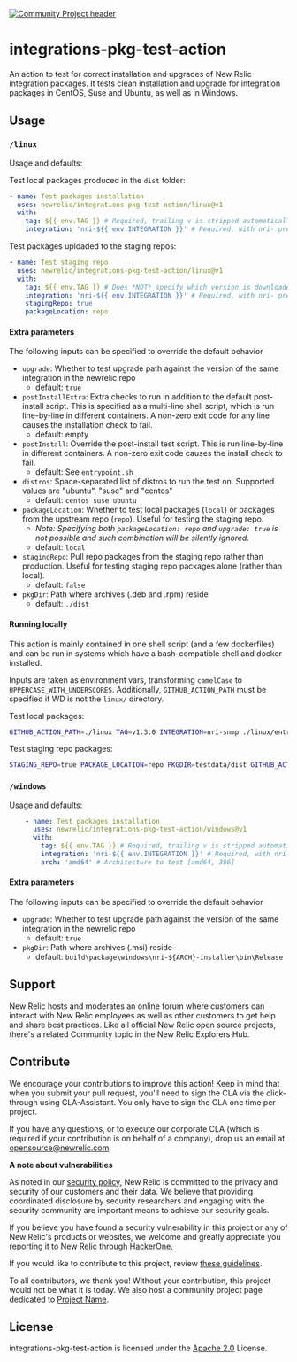 [![Community Project header](https://github.com/newrelic/opensource-website/raw/master/src/images/categories/Community_Project.png)](https://opensource.newrelic.com/oss-category/#community-project)

# integrations-pkg-test-action

An action to test for correct installation and upgrades of New Relic integration packages.
It tests clean installation and upgrade for integration packages in CentOS, Suse and Ubuntu, as well as in Windows.

## Usage

### `/linux`

Usage and defaults:

Test local packages produced in the `dist` folder:
```yaml
- name: Test packages installation
  uses: newrelic/integrations-pkg-test-action/linux@v1
  with:
    tag: ${{ env.TAG }} # Required, trailing v is stripped automatically if found
    integration: 'nri-${{ env.INTEGRATION }}' # Required, with nri- prefix
```

Test packages uploaded to the staging repos:
```yaml
- name: Test staging repo
  uses: newrelic/integrations-pkg-test-action/linux@v1
  with:
    tag: ${{ env.TAG }} # Does *NOT* specify which version is downloaded from the remote repo, `-show_version` output *WILL* be checked against this.  
    integration: 'nri-${{ env.INTEGRATION }}' # Required, with nri- prefix
    stagingRepo: true
    packageLocation: repo
```

#### Extra parameters

The following inputs can be specified to override the default behavior

* `upgrade`: Whether to test upgrade path against the version of the same integration in the newrelic repo
  - default: `true`
* `postInstallExtra`: Extra checks to run in addition to the default post-install script. This is specified as a multi-line shell script, which is run line-by-line in different containers. A non-zero exit code for any line causes the installation check to fail.
  - default: empty
* `postInstall`: Override the post-install test script. This is run line-by-line in different containers. A non-zero exit code causes the install check to fail.
  - default: See `entrypoint.sh`
* `distros`: Space-separated list of distros to run the test on. Supported values are "ubuntu", "suse" and "centos"
  - default: `centos suse ubuntu`
* `packageLocation`: Whether to test local packages (`local`) or packages from the upstream repo (`repo`). Useful for testing the staging repo.
  - *Note: Specifying both `packageLocation: repo` and `upgrade: true` is not possible and such combination will be silently ignored.*
  - default: `local`
* `stagingRepo`: Pull repo packages from the staging repo rather than production. Useful for testing staging repo packages alone (rather than local).
  - default: `false`
* `pkgDir`: Path where archives (.deb and .rpm) reside
  - default: `./dist`

#### Running locally

This action is mainly contained in one shell script (and a few dockerfiles) and can be run in systems which have a bash-compatible shell and docker installed.

Inputs are taken as environment vars, transforming `camelCase` to `UPPERCASE_WITH_UNDERSCORES`. Additionally, `GITHUB_ACTION_PATH` must be specified if WD is not the `linux/` directory.

Test local packages:
```bash
GITHUB_ACTION_PATH=./linux TAG=v1.3.0 INTEGRATION=nri-snmp ./linux/entrypoint.sh
```

Test staging repo packages:
```bash
STAGING_REPO=true PACKAGE_LOCATION=repo PKGDIR=testdata/dist GITHUB_ACTION_PATH=./linux TAG=v1.3.0 INTEGRATION=nri-snmp ./linux/entrypoint.sh
```

### `/windows`

Usage and defaults:
```yaml
    - name: Test packages installation
      uses: newrelic/integrations-pkg-test-action/windows@v1
      with:
        tag: ${{ env.TAG }} # Required, trailing v is stripped automatically if found
        integration: 'nri-${{ env.INTEGRATION }}' # Required, with nri- prefix
        arch: 'amd64' # Architecture to test [amd64, 386]
```
#### Extra parameters

The following inputs can be specified to override the default behavior

* `upgrade`: Whether to test upgrade path against the version of the same integration in the newrelic repo
  - default: `true`
* `pkgDir`: Path where archives (.msi) reside
  - default: `build\package\windows\nri-${ARCH}-installer\bin\Release`

## Support

New Relic hosts and moderates an online forum where customers can interact with New Relic employees as well as other customers to get help and share best practices. Like all official New Relic open source projects, there's a related Community topic in the New Relic Explorers Hub.

## Contribute

We encourage your contributions to improve this action! Keep in mind that when you submit your pull request, you'll need to sign the CLA via the click-through using CLA-Assistant. You only have to sign the CLA one time per project.

If you have any questions, or to execute our corporate CLA (which is required if your contribution is on behalf of a company), drop us an email at opensource@newrelic.com.

**A note about vulnerabilities**

As noted in our [security policy](../../security/policy), New Relic is committed to the privacy and security of our customers and their data. We believe that providing coordinated disclosure by security researchers and engaging with the security community are important means to achieve our security goals.

If you believe you have found a security vulnerability in this project or any of New Relic's products or websites, we welcome and greatly appreciate you reporting it to New Relic through [HackerOne](https://hackerone.com/newrelic).

If you would like to contribute to this project, review [these guidelines](./CONTRIBUTING.md).

To all contributors, we thank you!  Without your contribution, this project would not be what it is today.  We also host a community project page dedicated to [Project Name](<LINK TO https://opensource.newrelic.com/projects/... PAGE>).

## License
integrations-pkg-test-action is licensed under the [Apache 2.0](http://apache.org/licenses/LICENSE-2.0.txt) License.
